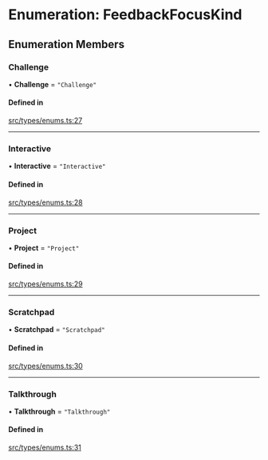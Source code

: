 # Enumeration: FeedbackFocusKind

## Enumeration Members

### Challenge

• **Challenge** = ``"Challenge"``

#### Defined in

[src/types/enums.ts:27](https://github.com/bhavjitChauhan/khan-api/blob/9bcea3fc/src/types/enums.ts#L27)

___

### Interactive

• **Interactive** = ``"Interactive"``

#### Defined in

[src/types/enums.ts:28](https://github.com/bhavjitChauhan/khan-api/blob/9bcea3fc/src/types/enums.ts#L28)

___

### Project

• **Project** = ``"Project"``

#### Defined in

[src/types/enums.ts:29](https://github.com/bhavjitChauhan/khan-api/blob/9bcea3fc/src/types/enums.ts#L29)

___

### Scratchpad

• **Scratchpad** = ``"Scratchpad"``

#### Defined in

[src/types/enums.ts:30](https://github.com/bhavjitChauhan/khan-api/blob/9bcea3fc/src/types/enums.ts#L30)

___

### Talkthrough

• **Talkthrough** = ``"Talkthrough"``

#### Defined in

[src/types/enums.ts:31](https://github.com/bhavjitChauhan/khan-api/blob/9bcea3fc/src/types/enums.ts#L31)
